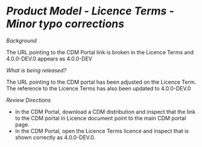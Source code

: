 # *Product Model - Licence Terms - Minor typo corrections*

_Background_

The URL pointing to the CDM Portal link is broken in the Licence Terms and 4.0.0-DEV.0 appears as 4.0.0-DEV

_What is being released?_

The URL pointing to the CDM portal has been adjusted on the Licence Term. The reference to the Licence Terms has also been updated to 4.0.0-DEV.0

_Review Directions_

- In the CDM Portal, download a CDM distribution and inspect that the link to the CDM portal in Licence document point to the main CDM portal page.
- In the CDM Portal, open the Licence Terms licence and inspect that is shown correctly as 4.0.0-DEV.0.
